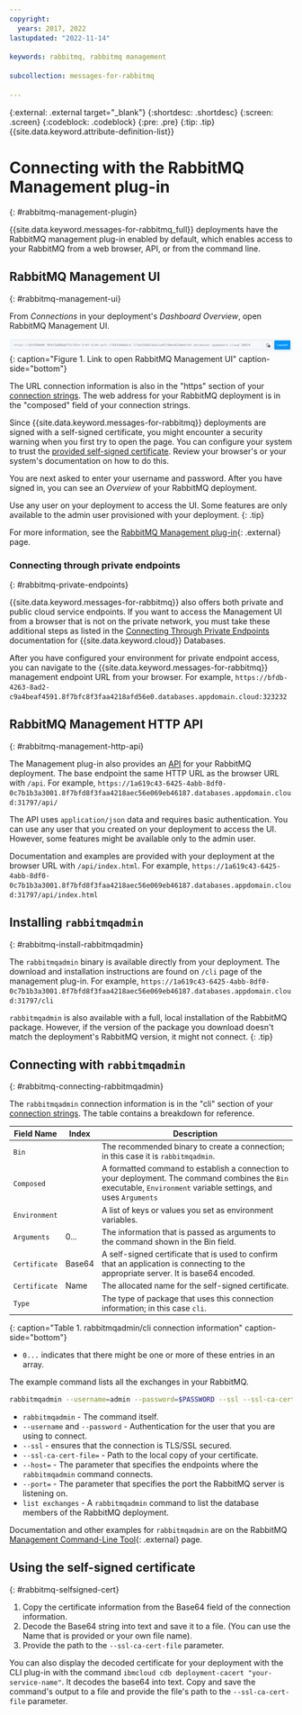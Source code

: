 ```yaml
---
copyright:
  years: 2017, 2022
lastupdated: "2022-11-14"

keywords: rabbitmq, rabbitmq management

subcollection: messages-for-rabbitmq

---
```


{:external: .external target="_blank"}
{:shortdesc: .shortdesc}
{:screen: .screen}
{:codeblock: .codeblock}
{:pre: .pre}
{:tip: .tip}
{{site.data.keyword.attribute-definition-list}}


# Connecting with the RabbitMQ Management plug-in
{: #rabbitmq-management-plugin}

{{site.data.keyword.messages-for-rabbitmq_full}} deployments have the RabbitMQ management plug-in enabled by default, which enables access to your RabbitMQ from a web browser, API, or from the command line. 

## RabbitMQ Management UI
{: #rabbitmq-management-ui}

From _Connections_ in your deployment's _Dashboard Overview_, open RabbitMQ Management UI.

![Link to open RabbitMQ Management UI](images/management_ui_launch_button.png){: caption="Figure 1. Link to open RabbitMQ Management UI" caption-side="bottom"}

The URL connection information is also in the "https" section of your [connection strings](/docs/messages-for-rabbitmq?topic=messages-for-rabbitmq-connection-strings). The web address for your RabbitMQ deployment is in the "composed" field of your connection strings.

Since {{site.data.keyword.messages-for-rabbitmq}} deployments are signed with a self-signed certificate, you might encounter a security warning when you first try to open the page. You can configure your system to trust the [provided self-signed certificate](/docs/messages-for-rabbitmq?topic=messages-for-rabbitmq-external-app#tls-and-self-signed-certificate-support). Review your browser's or your system's documentation on how to do this.

You are next asked to enter your username and password. After you have signed in, you can see an _Overview_ of your RabbitMQ deployment. 

Use any user on your deployment to access the UI. Some features are only available to the admin user provisioned with your deployment.
{: .tip} 

For more information, see the [RabbitMQ Management plug-in](https://www.rabbitmq.com/management.html){: .external} page.

### Connecting through private endpoints
{: #rabbitmq-private-endpoints}

{{site.data.keyword.messages-for-rabbitmq}} also offers both private and public cloud service endpoints. If you want to access the Management UI from a browser that is not on the private network, you must take these additional steps as listed in the [Connecting Through Private Endpoints](/docs/messages-for-rabbitmq?topic=cloud-databases-service-endpoints#private-endpoint-connections) documentation for {{site.data.keyword.cloud}} Databases.

After you have configured your environment for private endpoint access, you can navigate to the {{site.data.keyword.messages-for-rabbitmq}} management endpoint URL from your browser. For example, `https://bfdb-4263-8ad2-c9a4beaf4591.8f7bfc8f3faa4218afd56e0.databases.appdomain.cloud:323232`

## RabbitMQ Management HTTP API
{: #rabbitmq-management-http-api}

The Management plug-in also provides an [API](https://www.rabbitmq.com/management.html#http-api) for your RabbitMQ deployment. The base endpoint the same HTTP URL as the browser URL with `/api`. For example,
`https://1a619c43-6425-4abb-8df0-0c7b1b3a3001.8f7bfd8f3faa4218aec56e069eb46187.databases.appdomain.cloud:31797/api/`

The API uses `application/json` data and requires basic authentication. You can use any user that you created on your deployment to access the UI. However, some features might be available only to the admin user.

Documentation and examples are provided with your deployment at the browser URL with `/api/index.html`. For example,
`https://1a619c43-6425-4abb-8df0-0c7b1b3a3001.8f7bfd8f3faa4218aec56e069eb46187.databases.appdomain.cloud:31797/api/index.html`

## Installing `rabbitmqadmin`
{: #rabbitmq-install-rabbitmqadmin}

The `rabbitmqadmin` binary is available directly from your deployment. The download and installation instructions are found on `/cli` page of the management plug-in. For example,
`https://1a619c43-6425-4abb-8df0-0c7b1b3a3001.8f7bfd8f3faa4218aec56e069eb46187.databases.appdomain.cloud:31797/cli`

`rabbitmqadmin` is also available with a full, local installation of the RabbitMQ package. However, if the version of the package you download doesn't match the deployment's RabbitMQ version, it might not connect.
{: .tip}

## Connecting with `rabbitmqadmin`
{: #rabbitmq-connecting-rabbitmqadmin}

The `rabbitmqadmin` connection information is in the "cli" section of your [connection strings](/docs/messages-for-rabbitmq?topic=messages-for-rabbitmq-connection-strings). The table contains a breakdown for reference.

| Field Name | Index | Description |
| ---------- | ----- | ----------- |
| `Bin` | | The recommended binary to create a connection; in this case it is `rabbitmqadmin`. |
| `Composed` | | A formatted command to establish a connection to your deployment. The command combines the `Bin` executable, `Environment` variable settings, and uses `Arguments` | as command-line parameters. |
| `Environment` | | A list of keys or values you set as environment variables. |
| `Arguments` | 0... | The information that is passed as arguments to the command shown in the Bin field. |
| `Certificate` | Base64 | A self-signed certificate that is used to confirm that an application is connecting to the appropriate server. It is base64 encoded. |
| `Certificate` | Name | The allocated name for the self-signed certificate. |
| `Type` | | The type of package that uses this connection information; in this case `cli`.  |
{: caption="Table 1. rabbitmqadmin/cli connection information" caption-side="bottom"}

* `0...` indicates that there might be one or more of these entries in an array.

The example command lists all the exchanges in your RabbitMQ.

```sh
rabbitmqadmin --username=admin --password=$PASSWORD --ssl --ssl-ca-cert-file=0b22f14b-7ba2-11e8-b8e9-568642342d40 --host=1a619c43-6415-4abb-8df0-0c7b1b3a3001.8f7bfd8f3faa4218aec56e069eb46187.databases.appdomain.cloud --port=31797 list exchanges
```

* `rabbitmqadmin` - The command itself.
* `--username` and `--password` - Authentication for the user that you are using to connect.
* `--ssl` - ensures that the connection is TLS/SSL secured.
* `--ssl-ca-cert-file=` - Path to the local copy of your certificate.
* `--host=` - The parameter that specifies the endpoints where the `rabbitmqadmin` command connects.
* `--port=` - The parameter that specifies the port the RabbitMQ server is listening on. 
* `list exchanges` - A `rabbitmqadmin` command to list the database members of the RabbitMQ deployment. 

Documentation and other examples for `rabbitmqadmin` are on the RabbitMQ [Management Command-Line Tool](https://www.rabbitmq.com/management-cli.html){: .external} page.

## Using the self-signed certificate
{: #rabbitmq-selfsigned-cert}

1. Copy the certificate information from the Base64 field of the connection information. 
2. Decode the Base64 string into text and save it to a file. (You can use the Name that is provided or your own file name).
3. Provide the path to the `--ssl-ca-cert-file` parameter.

You can also display the decoded certificate for your deployment with the CLI plug-in with the command `ibmcloud cdb deployment-cacert "your-service-name"`. It decodes the base64 into text. Copy and save the command's output to a file and provide the file's path to the `--ssl-ca-cert-file` parameter.